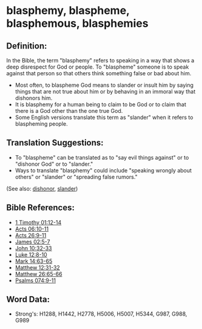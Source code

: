 # blasphemy, blaspheme, blasphemous, blasphemies #

## Definition: ##

In the Bible, the term "blasphemy" refers to speaking in a way that shows a deep disrespect for God or people. To "blaspheme" someone is to speak against that person so that others think something false or bad about him.

* Most often, to blaspheme God means to slander or insult him by saying things that are not true about him or by behaving in an immoral way that dishonors him.
* It is blasphemy for a human being to claim to be God or to claim that there is a God other than the one true God.
* Some English versions translate this term as "slander" when it refers to blaspheming people.

## Translation Suggestions: ##

* To "blaspheme" can be translated as to "say evil things against" or to "dishonor God" or to "slander."
* Ways to translate "blasphemy" could include "speaking wrongly about others" or "slander" or "spreading false rumors."

(See also: [dishonor](../other/dishonor.md), [slander](../other/slander.md))

## Bible References: ##

* [1 Timothy 01:12-14](rc://en/tn/help/1ti/01/12)
* [Acts 06:10-11](rc://en/tn/help/act/06/10)
* [Acts 26:9-11](rc://en/tn/help/act/26/09)
* [James 02:5-7](rc://en/tn/help/jas/02/05)
* [John 10:32-33](rc://en/tn/help/jhn/10/32)
* [Luke 12:8-10](rc://en/tn/help/luk/12/08)
* [Mark 14:63-65](rc://en/tn/help/mrk/14/63)
* [Matthew 12:31-32](rc://en/tn/help/mat/12/31)
* [Matthew 26:65-66](rc://en/tn/help/mat/26/65)
* [Psalms 074:9-11](rc://en/tn/help/psa/074/009)


## Word Data: ##

* Strong's: H1288, H1442, H2778, H5006, H5007, H5344, G987, G988, G989

